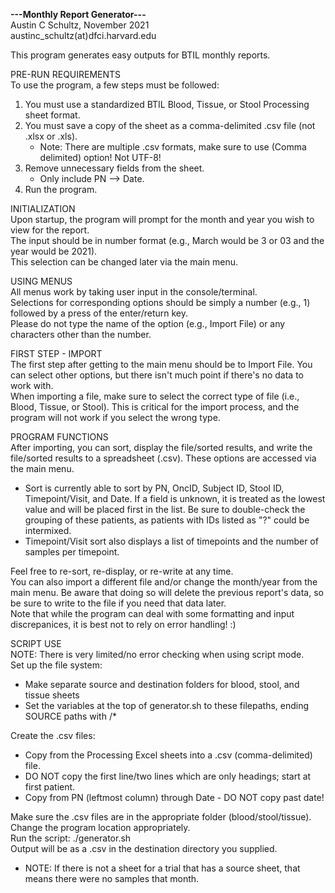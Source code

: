 **---Monthly Report Generator---**  
Austin C Schultz, November 2021  
austinc_schultz(at)dfci.harvard.edu  
  
This program generates easy outputs for BTIL monthly reports.  
  
PRE-RUN REQUIREMENTS  
To use the program, a few steps must be followed:  
 1) You must use a standardized BTIL Blood, Tissue, or Stool Processing sheet format.  
 2) You must save a copy of the sheet as a comma-delimited .csv file (not .xlsx or .xls).  
    - Note: There are multiple .csv formats, make sure to use (Comma delimited) option! Not UTF-8! 
 3) Remove unnecessary fields from the sheet.  
    - Only include PN --> Date.  
 4) Run the program.  
  
INITIALIZATION  
Upon startup, the program will prompt for the month and year you wish to view for the report.  
The input should be in number format (e.g., March would be 3 or 03 and the year would be 2021).  
This selection can be changed later via the main menu.  

USING MENUS  
All menus work by taking user input in the console/terminal.  
Selections for corresponding options should be simply a number (e.g., 1) followed by a press of the enter/return key.  
Please do not type the name of the option (e.g., Import File) or any characters other than the number.  

FIRST STEP - IMPORT  
The first step after getting to the main menu should be to Import File. You can select other options, but there isn't much point if there's no data to work with.  
When importing a file, make sure to select the correct type of file (i.e., Blood, Tissue, or Stool). This is critical for the import process, and the program will not work if you select the wrong type.  

PROGRAM FUNCTIONS  
After importing, you can sort, display the file/sorted results, and write the file/sorted results to a spreadsheet (.csv). These options are accessed via the main menu.  
 - Sort is currently able to sort by PN, OncID, Subject ID, Stool ID, Timepoint/Visit, and Date. If a field is unknown, it is treated as the lowest value and will be placed first in the list. Be sure to double-check the grouping of these patients, as patients with IDs listed as "?" could be intermixed.  
 - Timepoint/Visit sort also displays a list of timepoints and the number of samples per timepoint.  

Feel free to re-sort, re-display, or re-write at any time.  
You can also import a different file and/or change the month/year from the main menu. Be aware that doing so will delete the previous report's data, so be sure to write to the file if you need that data later.  
Note that while the program can deal with some formatting and input discrepanices, it is best not to rely on error handling! :)  

SCRIPT USE  
NOTE: There is very limited/no error checking when using script mode.  
Set up the file system:  
 - Make separate source and destination folders for blood, stool, and tissue sheets  
 - Set the variables at the top of generator.sh to these filepaths, ending SOURCE paths with /*  

Create the .csv files:  
 - Copy from the Processing Excel sheets into a .csv (comma-delimited) file.  
 - DO NOT copy the first line/two lines which are only headings; start at first patient.  
 - Copy from PN (leftmost column) through Date - DO NOT copy past date!  

Make sure the .csv files are in the appropriate folder (blood/stool/tissue).  
Change the program location appropriately.  
Run the script: ./generator.sh  
Output will be as a .csv in the destination directory you supplied.  
 - NOTE: If there is not a sheet for a trial that has a source sheet, that means there were no samples that month.  